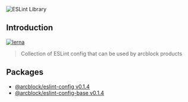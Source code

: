 ![ESLint Library](https://www.arcblock.io/.netlify/functions/badge/?text=ESLint%20Library)

## Introduction

[![lerna](https://img.shields.io/badge/maintained%20with-lerna-cc00ff.svg)](https://lernajs.io/)

> Collection of ESLint config that can be used by arcblock products

## Packages

- [@arcblock/eslint-config v0.1.4](./packages/eslint-config)
- [@arcblock/eslint-config-base v0.1.4](./packages/eslint-config-base)

